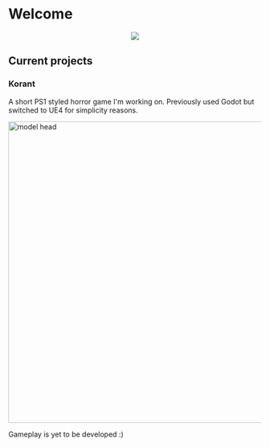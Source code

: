 # Welcome
<!--
**swurpyy/swurpyy** is a ✨ _special_ ✨ repository because its `README.md` (this file) appears on your GitHub profile.
-->
<p align="center">
  <img src="https://github.com/swurpyy/swurpyy/assets/122777153/9a30a683-ab4b-4d24-8910-9badddde51fe" />
</p>

## Current projects
### Korant

A short PS1 styled horror game I'm working on. Previously used Godot but switched to UE4 for simplicity reasons.

<img src="https://github.com/swurpyy/swurpyy/assets/122777153/aa745f0e-8fa6-42c8-975e-77fa8619fd27" alt="model head" width="600"/>

Gameplay is yet to be developed :)
